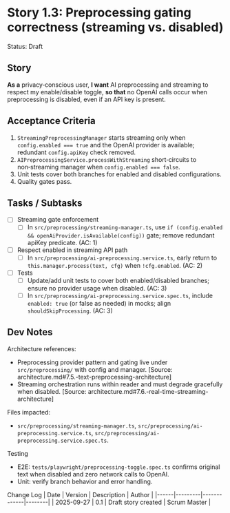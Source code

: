 # Story 1.3: Preprocessing gating correctness (streaming vs. disabled)

Status: Draft

## Story
**As a** privacy‑conscious user,
**I want** AI preprocessing and streaming to respect my enable/disable toggle,
**so that** no OpenAI calls occur when preprocessing is disabled, even if an API key is present.

## Acceptance Criteria
1. `StreamingPreprocessingManager` starts streaming only when `config.enabled === true` and the OpenAI provider is available; redundant `config.apiKey` check removed.
2. `AIPreprocessingService.processWithStreaming` short‑circuits to non‑streaming manager when `config.enabled === false`.
3. Unit tests cover both branches for enabled and disabled configurations.
4. Quality gates pass.

## Tasks / Subtasks
- [ ] Streaming gate enforcement
  - [ ] In `src/preprocessing/streaming-manager.ts`, use `if (config.enabled && openAiProvider.isAvailable(config))` gate; remove redundant apiKey predicate. (AC: 1)
- [ ] Respect enabled in streaming API path
  - [ ] In `src/preprocessing/ai-preprocessing.service.ts`, early return to `this.manager.process(text, cfg)` when `!cfg.enabled`. (AC: 2)
- [ ] Tests
  - [ ] Update/add unit tests to cover both enabled/disabled branches; ensure no provider usage when disabled. (AC: 3)
  - [ ] In `src/preprocessing/ai-preprocessing.service.spec.ts`, include `enabled: true` (or false as needed) in mocks; align `shouldSkipProcessing`. (AC: 3)

## Dev Notes
Architecture references:
- Preprocessing provider pattern and gating live under `src/preprocessing/` with config and manager. [Source: architecture.md#7.5.-text-preprocessing-architecture]
- Streaming orchestration runs within reader and must degrade gracefully when disabled. [Source: architecture.md#7.6.-real-time-streaming-architecture]

Files impacted:
- `src/preprocessing/streaming-manager.ts`, `src/preprocessing/ai-preprocessing.service.ts`, `src/preprocessing/ai-preprocessing.service.spec.ts`.

Testing
- E2E: `tests/playwright/preprocessing-toggle.spec.ts` confirms original text when disabled and zero network calls to OpenAI.
- Unit: verify branch behavior and error handling.

Change Log
| Date | Version | Description | Author |
|------|---------|-------------|--------|
| 2025-09-27 | 0.1 | Draft story created | Scrum Master |


